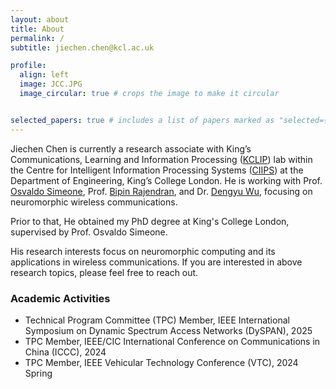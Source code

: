 ```yaml
---
layout: about
title: About
permalink: /
subtitle: jiechen.chen@kcl.ac.uk

profile:
  align: left
  image: JCC.JPG
  image_circular: true # crops the image to make it circular


selected_papers: true # includes a list of papers marked as "selected={true}"
---
```


Jiechen Chen is currently a research associate with King’s Communications, Learning and Information Processing ([KCLIP](https://blogs.kcl.ac.uk/kclip/)) lab within the Centre for Intelligent Information Processing Systems ([CIIPS](https://www.kcl.ac.uk/research/centre-for-intelligent-information-processing-systems)) at the Department of Engineering, King’s College London. He is working with Prof. [Osvaldo Simeone](https://scholar.google.com/citations?user=m1xeKH4AAAAJ&hl=en), Prof. [Bipin Rajendran](https://scholar.google.com/citations?hl=en&user=QDEeC8EAAAAJ), and Dr. [Dengyu Wu](https://scholar.google.com/citations?hl=en&user=-Ji_VmkAAAAJ), focusing on neuromorphic wireless communications.

Prior to that, He obtained my PhD degree at King's College London, supervised by Prof. Osvaldo Simeone. 

His research interests focus on neuromorphic computing and its applications in wireless communications. If you are interested in above research topics, please feel free to reach out.


### Academic Activities
- Technical Program Committee (TPC) Member, IEEE International Symposium on Dynamic Spectrum Access Networks (DySPAN), 2025
- TPC Member,  IEEE/CIC International Conference on Communications in China (ICCC), 2024
- TPC Member,  IEEE Vehicular Technology Conference (VTC), 2024 Spring





